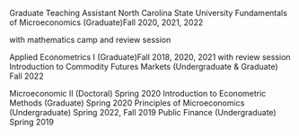 
Graduate Teaching Assistant
North Carolina State University
Fundamentals of Microeconomics (Graduate)Fall 2020, 2021, 2022 

with mathematics camp and  review session

Applied Econometrics I (Graduate)Fall 2018, 2020, 2021 
with review session
Introduction to Commodity Futures Markets (Undergraduate \& Graduate) Fall 2022

Microeconomic II (Doctoral)  Spring 2020
Introduction to Econometric Methods (Graduate) Spring 2020
Principles of Microeconomics (Undergraduate)  Spring 2022, Fall 2019
Public Finance (Undergraduate) Spring 2019
